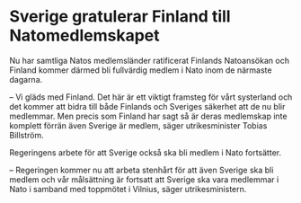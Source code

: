 # Sverige gratulerar Finland till Natomedlemskapet

Nu har samtliga Natos medlemsländer ratificerat Finlands Natoansökan och Finland kommer därmed bli fullvärdig medlem i Nato inom de närmaste dagarna.

– Vi gläds med Finland. Det här är ett viktigt framsteg för vårt systerland och det kommer att bidra till både Finlands och Sveriges säkerhet att de nu blir medlemmar. Men precis som Finland har sagt så är deras medlemskap inte komplett förrän även Sverige är medlem, säger utrikesminister Tobias Billström.

Regeringens arbete för att Sverige också ska bli medlem i Nato fortsätter.

– Regeringen kommer nu att arbeta stenhårt för att även Sverige ska bli medlem och vår målsättning är fortsatt att Sverige ska vara medlemmar i Nato i samband med toppmötet i Vilnius, säger utrikesministern.
